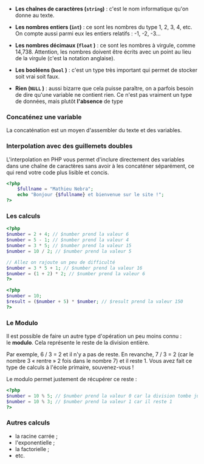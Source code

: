 - **Les chaînes de caractères (`string`)** : c'est le nom informatique qu'on donne au texte. 
    
- **Les nombres entiers (`int`)** : ce sont les nombres du type 1, 2, 3, 4, etc. On compte aussi parmi eux les entiers relatifs : -1, -2, -3…
    
- **Les nombres décimaux (`float` )** : ce sont les nombres à virgule, comme 14,738. Attention, les nombres doivent être écrits avec un point au lieu de la virgule (c'est la notation anglaise).
    
- **Les booléens (`bool` )** : c'est un type très important qui permet de stocker soit vrai soit faux. 
    
- **Rien (`NULL` )** : aussi bizarre que cela puisse paraître, on a parfois besoin de dire qu'une variable ne contient rien. Ce n'est pas vraiment un type de données, mais plutôt **l'absence** de type

### Concaténez une variable
La concaténation est un moyen d'assembler du texte et des variables.

### Interpolation avec des guillemets doubles
L'interpolation en PHP vous permet d'inclure directement des variables dans une chaîne de caractères sans avoir à les concaténer séparément, ce qui rend votre code plus lisible et concis.

```php
<?php
    $fullname = "Mathieu Nebra";
    echo "Bonjour {$fullname} et bienvenue sur le site !";
?>
```

### Les calculs

```php
<?php
$number = 2 + 4; // $number prend la valeur 6
$number = 5 - 1; // $number prend la valeur 4
$number = 3 * 5; // $number prend la valeur 15
$number = 10 / 2; // $number prend la valeur 5

// Allez on rajoute un peu de difficulté
$number = 3 * 5 + 1; // $number prend la valeur 16
$number = (1 + 2) * 2; // $number prend la valeur 6
?>
```

```php
<?php
$number = 10;
$result = ($number + 5) * $number; // $result prend la valeur 150
?>
```

### Le Modulo
Il est possible de faire un autre type d'opération un peu moins connu : le **modulo**. Cela représente le reste de la division entière.

Par exemple, 6 / 3 = 2 et il n'y a pas de reste. En revanche, 7 / 3 = 2 (car le nombre 3 « rentre » 2 fois dans le nombre 7) et il reste 1. Vous avez fait ce type de calculs à l'école primaire, souvenez-vous !

Le modulo permet justement de récupérer ce reste :

```php
<?php
$number = 10 % 5; // $number prend la valeur 0 car la division tombe juste
$number = 10 % 3; // $number prend la valeur 1 car il reste 1
?>
```

### Autres calculs

- la racine carrée ;
- l'exponentielle ;
- la factorielle ;
- etc.

